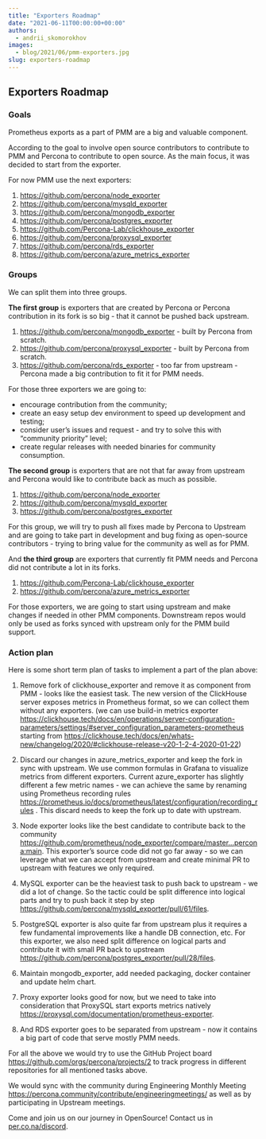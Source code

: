 ```yaml
---
title: "Exporters Roadmap"
date: "2021-06-11T00:00:00+00:00"
authors:
  - andrii_skomorokhov
images:
  - blog/2021/06/pmm-exporters.jpg
slug: exporters-roadmap
---
```



## Exporters Roadmap

### Goals

Prometheus exports as a part of  PMM are a big and valuable component.

According to the goal to involve open source contributors to contribute to PMM and Percona to contribute to open source.  As the main focus, it was decided to start from the exporter.

For now PMM use the next exporters:

1. https://github.com/percona/node_exporter 
2. https://github.com/percona/mysqld_exporter 
3. https://github.com/percona/mongodb_exporter 
4. https://github.com/percona/postgres_exporter 
5. https://github.com/Percona-Lab/clickhouse_exporter 
6. https://github.com/percona/proxysql_exporter 
7. https://github.com/percona/rds_exporter 
8. https://github.com/percona/azure_metrics_exporter 


### Groups

We can split them into three groups.

**The first group** is exporters that are created by Percona or Percona contribution in its fork is so big  - that it cannot be pushed back upstream. 

1. https://github.com/percona/mongodb_exporter -  built by Percona from scratch.
2. https://github.com/percona/proxysql_exporter - built by Percona from scratch.
3. https://github.com/percona/rds_exporter - too far from upstream - Percona made a big contribution to fit it for PMM needs.

For those three exporters we are going to:
 - encourage contribution from the community;
 - create an easy setup dev environment to speed up development and testing;
 - consider user’s issues and request - and try to solve this with “community priority” level;
 - create regular releases with needed binaries for community consumption.


**The second group** is exporters that are not that far away from upstream and Percona would like to contribute back as much as possible.

1. https://github.com/percona/node_exporter
2. https://github.com/percona/mysqld_exporter
3. https://github.com/percona/postgres_exporter

For this group, we will try to push all fixes made by Percona to Upstream and are going to take part in development and bug fixing as open-source contributors - trying to bring value for the community as well as for PMM.

And **the third group** are exporters that currently fit PMM needs and Percona did not contribute a lot in its forks.

1. https://github.com/Percona-Lab/clickhouse_exporter
2. https://github.com/percona/azure_metrics_exporter

For those exporters, we are going to start using upstream and make changes if needed in other PMM components. Downstream repos would only be used as forks synced with upstream only for the PMM build support.

### Action plan

Here is some short term plan of tasks to implement a part of the plan above:

1. Remove fork of clickhouse_exporter and remove it as component from PMM - looks like the easiest task. The new version of the ClickHouse server exposes metrics in Prometheus format, so we can collect them without any exporters. (we can use build-in metrics exporter https://clickhouse.tech/docs/en/operations/server-configuration-parameters/settings/#server_configuration_parameters-prometheus starting from https://clickhouse.tech/docs/en/whats-new/changelog/2020/#clickhouse-release-v20-1-2-4-2020-01-22)

2. Discard our changes in azure_metrics_exporter and keep the fork in sync with upstream. We use common formulas in Grafana to visualize metrics from different exporters. Current azure_exporter has slightly different a few metric names - we can achieve the same by renaming using Prometheus recording rules https://prometheus.io/docs/prometheus/latest/configuration/recording_rules . This discard needs to keep the fork up to date with upstream.

3. Node exporter looks like the best candidate to contribute back to the community https://github.com/prometheus/node_exporter/compare/master...percona:main. This exporter’s source code did not go far away - so we can leverage what we can accept from upstream and create minimal PR to upstream with features we only required.

4. MySQL exporter can be the heaviest task to push back to upstream - we did a lot of change. So the tactic could be split difference into logical parts and try to push back it step by step https://github.com/percona/mysqld_exporter/pull/61/files.

5. PostgreSQL exporter is also quite far from upstream plus it requires a few fundamental improvements like a handle DB connection, etc. For this exporter, we also need split difference on logical parts and contribute it with small PR back to upstream https://github.com/percona/postgres_exporter/pull/28/files.

6. Maintain mongodb_exporter, add needed packaging, docker container and update helm chart.

7. Proxy exporter looks good for now, but we need to take into consideration that ProxySQL start exports metrics natively https://proxysql.com/documentation/prometheus-exporter.

8. And RDS exporter goes to be separated from upstream - now it contains a big part of code that serve mostly PMM needs.

For all the above we would try to use the GitHub Project board https://github.com/orgs/percona/projects/2 to track progress in different repositories for all mentioned tasks above.

We would sync with the community during Engineering Monthly Meeting https://percona.community/contribute/engineeringmeetings/  as well as by participating in Upstream meetings.

Come and join us on our journey in OpenSource! Contact us in [per.co.na/discord](https://per.co.na/discord).
